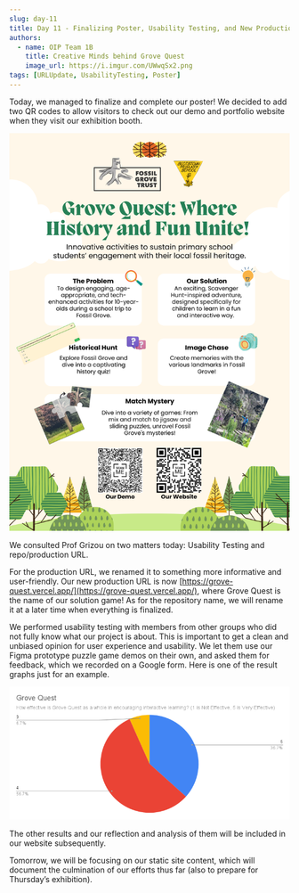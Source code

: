 ```yaml
---
slug: day-11
title: Day 11 - Finalizing Poster, Usability Testing, and New Production URL
authors:
  - name: OIP Team 1B
    title: Creative Minds behind Grove Quest
    image_url: https://i.imgur.com/UWwqSx2.png
tags: [URLUpdate, UsabilityTesting, Poster]
---
```


Today, we managed to finalize and complete our poster! We decided to add two QR codes to allow visitors to check out our demo and portfolio website when they visit our exhibition booth.

![Updated Poster](../static/img/blog/day11_updated_poster.png)

We consulted Prof Grizou on two matters today: Usability Testing and repo/production URL.

For the production URL, we renamed it to something more informative and user-friendly. Our new production URL is now [https://grove-quest.vercel.app/](https://grove-quest.vercel.app/), where Grove Quest is the name of our solution game! As for the repository name, we will rename it at a later time when everything is finalized.

We performed usability testing with members from other groups who did not fully know what our project is about. This is important to get a clean and unbiased opinion for user experience and usability. We let them use our Figma prototype puzzle game demos on their own, and asked them for feedback, which we recorded on a Google form. Here is one of the result graphs just for an example.

![Result](../static/img/blog/day11_result.png)

The other results and our reflection and analysis of them will be included in our website subsequently.

Tomorrow, we will be focusing on our static site content, which will document the culmination of our efforts thus far (also to prepare for Thursday’s exhibition).
